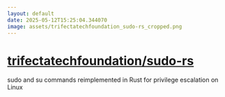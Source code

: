 ```yaml
---
layout: default
date: 2025-05-12T15:25:04.344070
image: assets/trifectatechfoundation_sudo-rs_cropped.png
---
```


# [trifectatechfoundation/sudo-rs](https://github.com/trifectatechfoundation/sudo-rs)

sudo and su commands reimplemented in Rust for privilege escalation on Linux

